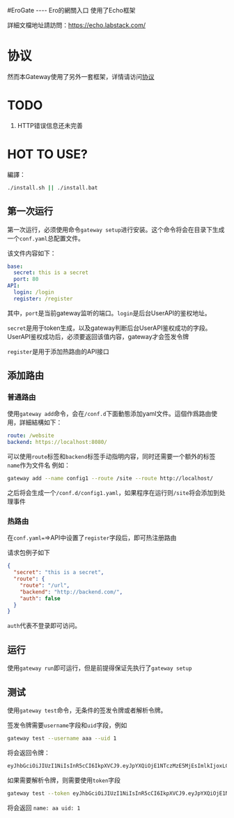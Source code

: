 #EroGate ---- Ero的網關入口
使用了Echo框架

詳細文檔地址請訪問：https://echo.labstack.com/

# 协议
然而本Gateway使用了另外一套框架，详情请访问[协议](protocol.md)

# TODO
  1. HTTP错误信息还未完善
  

# HOT TO USE?
編譯：
```bash
./install.sh || ./install.bat
```
## 第一次运行
第一次运行，必须使用命令`gateway setup`进行安装。这个命令将会在目录下生成一个`conf.yaml`总配置文件。

该文件内容如下：
```yaml
base:
  secret: this is a secret
  port: 80
API:
  login: /login
  register: /register
```
其中，`port`是当前gateway监听的端口。`login`是后台UserAPI的鉴权地址。

`secret`是用于token生成，以及gateway判断后台UserAPI鉴权成功的字段。UserAPI鉴权成功后，必须要返回该值内容，gateway才会签发令牌

`register`是用于添加热路由的API接口
## 添加路由
### 普通路由
使用`gateway add`命令，会在`/conf.d`下面動態添加yaml文件。這個作爲路由使用，詳細結構如下：
```yaml
route: /website
backend: https://localhost:8080/
```

可以使用`route`标签和`backend`标签手动指明内容，同时还需要一个额外的标签`name`作为文件名
例如：
```bash
gateway add --name config1 --route /site --route http://localhost/
```

之后将会生成一个`/conf.d/config1.yaml`，如果程序在运行则`/site`将会添加到处理事件

### 热路由
在`conf.yaml=`=>API中设置了`register`字段后，即可热注册路由

请求包例子如下
```json
{
  "secret": "this is a secret",
  "route": {
    "route": "/url",
    "backend": "http://backend.com/",
    "auth": false
  }
}
```

`auth`代表不登录即可访问。

## 运行
使用`gateway run`即可运行，但是前提得保证先执行了`gateway setup`


## 测试
使用`gateway test`命令，无条件的签发令牌或者解析令牌。

签发令牌需要`username`字段和`uid`字段，例如
```bash
gateway test --username aaa --uid 1
```
将会返回令牌：
```bash
eyJhbGciOiJIUzI1NiIsInR5cCI6IkpXVCJ9.eyJpYXQiOjE1NTczMzE5MjEsImlkIjoxLCJuYmYiOjE1NTczMzE5MjEsInVzZXJuYW1lIjoiYWFhIn0.ZphjRwwfcVrvKevwkA1FESMGpWjZbaECUkqInlEKZNc
```

如果需要解析令牌，则需要使用`token`字段
```bash
gateway test --token eyJhbGciOiJIUzI1NiIsInR5cCI6IkpXVCJ9.eyJpYXQiOjE1NTczMzE5MjEsImlkIjoxLCJuYmYiOjE1NTczMzE5MjEsInVzZXJuYW1lIjoiYWFhIn0.ZphjRwwfcVrvKevwkA1FESMGpWjZbaECUkqInlEKZNc
```
将会返回
`name: aa uid: 1`